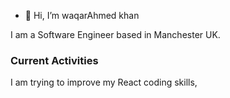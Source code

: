 - 👋 Hi, I’m waqarAhmed khan

I am a Software Engineer based in Manchester UK. 


### Current Activities 

I am trying to improve my React coding skills,



<!---
waqarkhan9/waqarkhan9 is a ✨ special ✨ repository because its `README.md` (this file) appears on your GitHub profile.
You can click the Preview link to take a look at your changes.
--->
